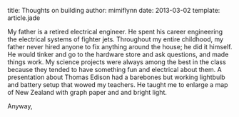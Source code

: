 title: Thoughts on building
author: mimiflynn
date: 2013-03-02 
template: article.jade

My father is a retired electrical engineer. He spent his career engineering the electrical systems of fighter jets. Throughout my entire childhood, my father never hired anyone to fix anything around the house; he did it himself. He would tinker and go to the hardware store and ask questions, and made things work. My science projects were always among the best in the class because they tended to have something fun and electrical about them. A presentation about Thomas Edison had a barebones but working lightbulb and battery setup that wowed my teachers. He taught me to enlarge a map of New Zealand with graph paper and and bright light.

Anyway, 